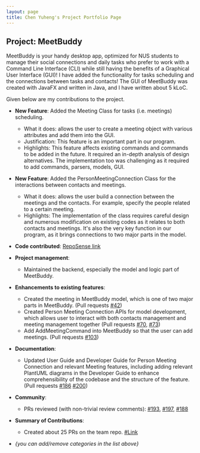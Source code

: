```yaml
---
layout: page
title: Chen Yuheng's Project Portfolio Page
---
```


## Project: MeetBuddy

MeetBuddy is your handy desktop app, optimized for NUS students to manage their social connections and daily tasks who prefer to work with a Command Line Interface (CLI) while still having the benefits of a Graphical User Interface (GUI)! I have added the functionality for tasks scheduling and the connections between tasks and contacts! The GUI of MeetBuddy was created with JavaFX and written in Java, and I have written about 5 kLoC.

Given below are my contributions to the project.

* **New Feature**: Added the Meeting Class for tasks (i.e. meetings) scheduling.
    * What it does: allows the user to create a meeting object with various attributes and add them into the GUI.
    * Justification: This feature is an important part in our program.
    * Highlights: This feature affects existing commands and commands to be added in the future. It required an in-depth analysis of design alternatives. The implementation too was challenging as it required to add commands, parsers, models, GUI.

* **New Feature**: Added the PersonMeetingConnection Class for the interactions between contacts and meetings.
    * What it does: allows the user build a connection between the meetings and the contacts. For example, specify the people related to a certain meeting.
    * Highlights: The implementation of the class requires careful design and numerous modification on existing codes as it relates to both contacts and meetings. It's also the very key function in our program, as it brings connections to two major parts in the model.
* **Code contributed**: [RepoSense link](https://nus-cs2103-ay2021s2.github.io/tp-dashboard/?search=T16-2&sort=groupTitle&sortWithin=title&timeframe=commit&mergegroup=&groupSelect=groupByRepos&breakdown=true&checkedFileTypes=docs~functional-code~test-code~other&since=2021-02-19&tabOpen=true&tabType=authorship&tabAuthor=skinnychenpi&tabRepo=AY2021S2-CS2103-T16-2%2Ftp%5Bmaster%5D&authorshipIsMergeGroup=false&authorshipFileTypes=docs~functional-code~test-code~other&authorshipIsBinaryFileTypeChecked=false)

* **Project management**:
    * Maintained the backend, especially the model and logic part of MeetBuddy.

* **Enhancements to existing features**:
    * Created the meeting in MeetBuddy model, which is one of two major parts in MeetBuddy. (Pull requests [\#42](https://github.com/AY2021S2-CS2103-T16-2/tp/pull/42))
    * Created Person Meeting Connection APIs for model development, which allows user to interact with both contacts management and meeting management together (Pull requests [\#70](https://github.com/AY2021S2-CS2103-T16-2/tp/pull/70), [\#73](https://github.com/AY2021S2-CS2103-T16-2/tp/pull/73))
    * Add AddMeetingCommand into MeetBuddy so that the user can add meetings. (Pull requests [\#103](https://github.com/AY2021S2-CS2103-T16-2/tp/pull/103))

* **Documentation**:
    * Updated User Guide and Developer Guide for Person Meeting Connection and relevant Meeting features, including adding relevant PlantUML diagrams in the Developer Guide to enhance comprehensibility of the codebase and the structure of the feature. (Pull requests [\#186](https://github.com/AY2021S2-CS2103-T16-2/tp/pull/186) [\#200](https://github.com/AY2021S2-CS2103-T16-2/tp/pull/200))

* **Community**:
    * PRs reviewed (with non-trivial review comments): [\#193](https://github.com/AY2021S2-CS2103-T16-2/tp/pull/193), [\#197](https://github.com/AY2021S2-CS2103-T16-2/tp/pull/197), [\#188](https://github.com/AY2021S2-CS2103-T16-2/tp/pull/188)
  
* **Summary of Contributions**:
    * Created about 25 PRs on the team repo. [\#Link](https://github.com/AY2021S2-CS2103-T16-2/tp/pulls?q=is%3Apr+author%3Askinnychenpi)

* _{you can add/remove categories in the list above}_
